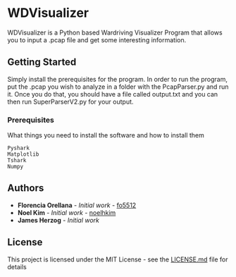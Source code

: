 # WDVisualizer

WDVisualizer is a Python based Wardriving Visualizer Program that allows you to input a .pcap file and get some interesting information.

## Getting Started

Simply install the prerequisites for the program. In order to run the program, put the .pcap you wish to analyze in a folder with the PcapParser.py and run it. Once you do that, you should have a file called output.txt and you can then run SuperParserV2.py for your output.

### Prerequisites

What things you need to install the software and how to install them

```
Pyshark
Matplotlib
Tshark
Numpy
```


## Authors

* **Florencia Orellana** - *Initial work* - [fo5512](https://github.com/fo5512)
* **Noel Kim** - *Initial work* - [noelhkim](https://github.com/noelhkim)
* **James Herzog** - *Initial work*


## License

This project is licensed under the MIT License - see the [LICENSE.md](LICENSE.md) file for details



